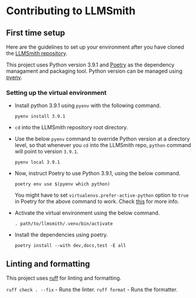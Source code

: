 # Contributing to LLMSmith

## First time setup

Here are the guidelines to set up your environment after you have cloned the [LLMSmith repository](https://github.com/dheerajgopi/llmsmith).

This project uses Python version 3.9.1 and [Poetry](https://python-poetry.org/) as the dependency managament and packaging tool.
Python version can be managed using [pyenv](https://github.com/pyenv/pyenv).

### Setting up the virtual environment

- Install python 3.9.1 using `pyenv` with the following command.

  `pyenv install 3.9.1`

- `cd` into the LLMSmith repository root directory.

- Use the below `pyenv` command to override Python version at a directory level, so that whenever you `cd` into the LLMSmith repo, `python` command will point to version `3.9.1`.

  `pyenv local 3.9.1`

- Now, instruct Poetry to use Python 3.9.1, using the below command.

  `poetry env use $(pyenv which python)`

  You might have to set `virtualenvs.prefer-active-python` option to `true` in Poetry for the above command to work. Check [this](https://python-poetry.org/docs/managing-environments/) for more info.

- Activate the virtual environment using the below command.

  `. path/to/llmsmith/.venv/bin/activate`

- Install the dependencies using poetry.

  `poetry install --with dev,docs,test -E all`

## Linting and formatting

This project uses [ruff](https://docs.astral.sh/ruff/) for linting and formatting.

`ruff check . --fix` - Runs the linter.
`ruff format` - Runs the formatter.
